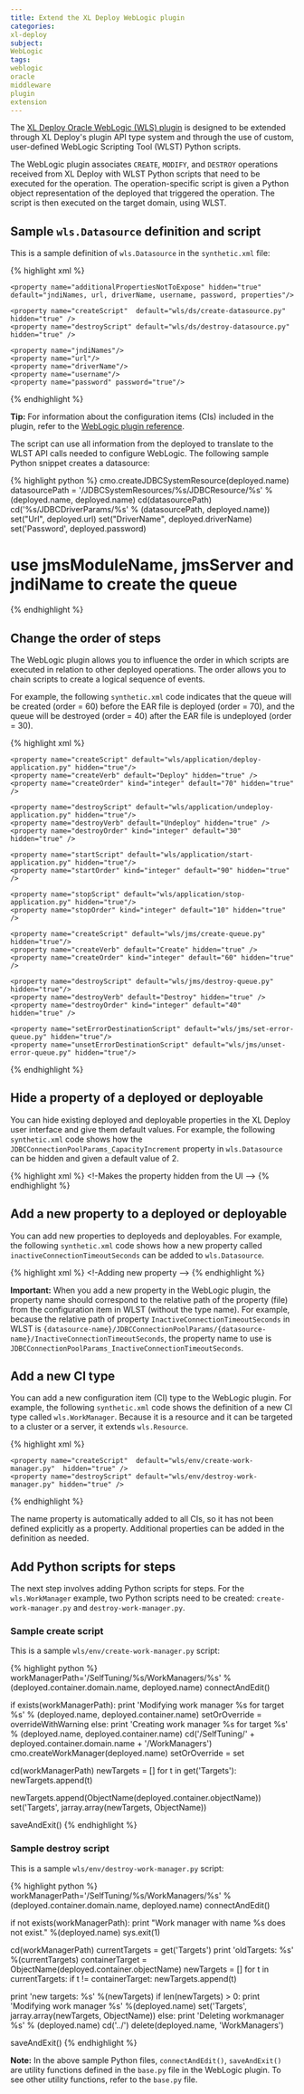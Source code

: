 ```yaml
---
title: Extend the XL Deploy WebLogic plugin
categories:
xl-deploy
subject:
WebLogic
tags:
weblogic
oracle
middleware
plugin
extension
---
```


The [XL Deploy Oracle WebLogic (WLS) plugin](/xl-deploy/concept/weblogic-plugin.html) is designed to be extended through XL Deploy's plugin API type system and through the use of custom, user-defined WebLogic Scripting Tool (WLST) Python scripts.

The WebLogic plugin associates `CREATE`, `MODIFY`, and `DESTROY` operations received from XL Deploy with WLST Python scripts that need to be executed for the operation. The operation-specific script is given a Python object representation of the deployed that triggered the operation. The script is then executed on the target domain, using WLST.

## Sample `wls.Datasource` definition and script

This is a sample definition of `wls.Datasource` in the `synthetic.xml` file:

{% highlight xml %}
<type type="wls.DataSource" extends="wls.Resource" deployable-type="wls.DataSourceSpec">
    <generate-deployable type="wls.DataSourceSpec" extends="wls.ResourceSpec" />
	
    <property name="additionalPropertiesNotToExpose" hidden="true" default="jndiNames, url, driverName, username, password, properties"/>

    <property name="createScript"  default="wls/ds/create-datasource.py"  hidden="true" />
    <property name="destroyScript" default="wls/ds/destroy-datasource.py" hidden="true" />

    <property name="jndiNames"/>
    <property name="url"/>
    <property name="driverName"/>
    <property name="username"/>
    <property name="password" password="true"/>
</type>
{% endhighlight %}

**Tip:** For information about the configuration items (CIs) included in the plugin, refer to the [WebLogic plugin reference](/xl-deploy/latest/wlsPluginManual.html).

The script can use all information from the deployed to translate to the WLST API calls needed to configure WebLogic. The following sample Python snippet creates a datasource:

{% highlight python %}
cmo.createJDBCSystemResource(deployed.name)
datasourcePath = '/JDBCSystemResources/%s/JDBCResource/%s' % (deployed.name, deployed.name)
cd(datasourcePath)
cd('%s/JDBCDriverParams/%s' % (datasourcePath, deployed.name))
set("Url", deployed.url)
set("DriverName", deployed.driverName)
set('Password', deployed.password)
# use jmsModuleName, jmsServer and jndiName to create the queue
{% endhighlight %}

## Change the order of steps

The WebLogic plugin allows you to influence the order in which scripts are executed in relation to other deployed operations. The order allows you to chain scripts to create a logical sequence of events.

For example, the following `synthetic.xml` code indicates that the queue will be created (order = 60) before the EAR file is deployed (order = 70), and the queue will be destroyed (order = 40) after the EAR file is undeployed (order = 30).

{% highlight xml %}
<type type="wls.EarModule" extends="wls.ExtensibleDeployedArtifact" deployable-type="jee.Ear">
    <generate-deployable type="wls.Ear" extends="jee.Ear" />
	
    <property name="createScript" default="wls/application/deploy-application.py" hidden="true"/>
    <property name="createVerb" default="Deploy" hidden="true" />
    <property name="createOrder" kind="integer" default="70" hidden="true" />
	
    <property name="destroyScript" default="wls/application/undeploy-application.py" hidden="true"/>
    <property name="destroyVerb" default="Undeploy" hidden="true" />
    <property name="destroyOrder" kind="integer" default="30" hidden="true" />
	
    <property name="startScript" default="wls/application/start-application.py" hidden="true"/>
    <property name="startOrder" kind="integer" default="90" hidden="true" />
	
    <property name="stopScript" default="wls/application/stop-application.py" hidden="true"/>
    <property name="stopOrder" kind="integer" default="10" hidden="true" />
</type>
	
<type type="wls.Queue" extends="wls.AbstractQueue" deployable-type="wls.QueueSpec">
    <generate-deployable type="wls.QueueSpec" extends="wls.JmsResourceSpec"/>
	
    <property name="createScript" default="wls/jms/create-queue.py" hidden="true"/>
    <property name="createVerb" default="Create" hidden="true" />
    <property name="createOrder" kind="integer" default="60" hidden="true" />
	
    <property name="destroyScript" default="wls/jms/destroy-queue.py" hidden="true"/>
    <property name="destroyVerb" default="Destroy" hidden="true" />
    <property name="destroyOrder" kind="integer" default="40" hidden="true" />
	
    <property name="setErrorDestinationScript" default="wls/jms/set-error-queue.py" hidden="true"/>
    <property name="unsetErrorDestinationScript" default="wls/jms/unset-error-queue.py" hidden="true"/>
</type>
{% endhighlight %}

## Hide a property of a deployed or deployable

You can hide existing deployed and deployable properties in the XL Deploy user interface and give them default values. For example, the following `synthetic.xml` code shows how the `JDBCConnectionPoolParams_CapacityIncrement` property in `wls.Datasource` can be hidden and given a default value of 2.

{% highlight xml %}
<type-modification type="wls.DataSource">
    <!-Makes the property hidden from the UI -->
    <property name="JDBCConnectionPoolParams_CapacityIncrement" category="Connection Pool" label="Capacity Increment" kind="integer" hidden="true" default="2"/>
</type-modification>
{% endhighlight %}

## Add a new property to a deployed or deployable

You can add new properties to deployeds and deployables. For example, the following `synthetic.xml` code shows how a new property called `inactiveConnectionTimeoutSeconds` can be added to `wls.Datasource`.

{% highlight xml %}
<type-modification type="wls.DataSource">
    <!-Adding new property -->
    <property name="JDBCConnectionPoolParams_InactiveConnectionTimeoutSeconds"  category="Connection Pool" label="Inactive Connection Timeout (sec)" kind="integer" description="inactive Connection Timeout in Seconds" />
</type-modification>
{% endhighlight %}	

**Important:** When you add a new property in the WebLogic plugin, the property name should correspond to the relative path of the property (file) from the configuration item in WLST (without the type name). For example, because  the relative path of property `InactiveConnectionTimeoutSeconds` in WLST is `{datasource-name}/JDBCConnectionPoolParams/{datasource-name}/InactiveConnectionTimeoutSeconds`, the property name to use is `JDBCConnectionPoolParams_InactiveConnectionTimeoutSeconds`.

## Add a new CI type

You can add a new configuration item (CI) type to the WebLogic plugin. For example, the following `synthetic.xml` code shows the definition of a new CI type called `wls.WorkManager`. Because it is a resource and it can be targeted to a cluster or a server, it extends `wls.Resource`.

{% highlight xml %}
<type type="wls.WorkManager" extends="wls.Resource" deployable-type="wls.WorkManagerSpec">
    <generate-deployable type="wls.WorkManagerSpec" extends="wls.ResourceSpec"/>
	
    <property name="createScript"  default="wls/env/create-work-manager.py"  hidden="true" />
    <property name="destroyScript" default="wls/env/destroy-work-manager.py" hidden="true" />
</type>
{% endhighlight %}

The name property is automatically added to all CIs, so it has not been defined explicitly as a property. Additional properties can be added in the definition as needed.

## Add Python scripts for steps

The next step involves adding Python scripts for steps. For the `wls.WorkManager` example, two Python scripts need to be created: `create-work-manager.py` and `destroy-work-manager.py`.

### Sample create script

This is a sample `wls/env/create-work-manager.py` script:

{% highlight python %}
workManagerPath='/SelfTuning/%s/WorkManagers/%s' %(deployed.container.domain.name, deployed.name)
connectAndEdit()

if exists(workManagerPath):
    print 'Modifying work manager %s for target %s' % (deployed.name, deployed.container.name)
    setOrOverride = overrideWithWarning
else:
    print 'Creating work manager %s for target %s' % (deployed.name, deployed.container.name)
    cd('/SelfTuning/' + deployed.container.domain.name + '/WorkManagers')
    cmo.createWorkManager(deployed.name)
    setOrOverride = set

cd(workManagerPath)
newTargets = []
for t in get('Targets'):
    newTargets.append(t)

newTargets.append(ObjectName(deployed.container.objectName))
set('Targets', jarray.array(newTargets, ObjectName))

saveAndExit()
{% endhighlight %}

### Sample destroy script

This is a sample `wls/env/destroy-work-manager.py` script:

{% highlight python %}
workManagerPath='/SelfTuning/%s/WorkManagers/%s' %(deployed.container.domain.name, deployed.name)
connectAndEdit()

if not exists(workManagerPath):
    print "Work manager with name %s does not exist." %(deployed.name)
    sys.exit(1)

cd(workManagerPath)
currentTargets = get('Targets')
print 'oldTargets: %s' %(currentTargets)
containerTarget = ObjectName(deployed.container.objectName)
newTargets = []
for t in currentTargets:
    if t != containerTarget:
    newTargets.append(t)

print 'new targets: %s' %(newTargets)
if len(newTargets) > 0:
    print 'Modifying work manager %s' %(deployed.name)
    set('Targets', jarray.array(newTargets, ObjectName))
else:
    print 'Deleting workmanager %s' % (deployed.name)
    cd('../')
    delete(deployed.name, 'WorkManagers')

saveAndExit()
{% endhighlight %}

**Note:** In the above sample Python files, `connectAndEdit()`, `saveAndExit()` are utility functions defined in the `base.py` file in the WebLogic plugin. To see other utility functions, refer to the `base.py` file.
